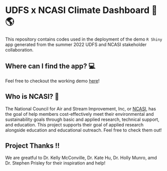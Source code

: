 # UDFS x NCASI Climate Dashboard :evergreen_tree: :earth_americas:
This repository contains codes used in the deployment of the demo `R Shiny` app generated from the summer 2022 UDFS and NCASI stakeholder collaboration. 

## Where can I find the app? :computer:
Feel free to checkout the working demo [here](https://ncasi-shiny-tools.shinyapps.io/CPAT_Ver2_Demo/)!

## Who is NCASI? :deciduous_tree:
The National Council for Air and Stream Improvement, Inc, or [NCASI](https://www.ncasi.org), has the goal of help members cost-effectively meet their environmental and sustainability goals through basic and applied research, technical support, and education. This project supports their goal of applied research alongside education and educational outreach. Feel free to check them out! 

## Project Thanks :bangbang:
We are greatful to Dr. Kelly McConville, Dr. Kate Hu, Dr. Holly Munro, amd Dr. Stephen Prisley for their inspiration and help!
